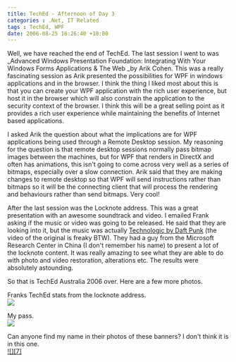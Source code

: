 ```yaml
---
title: TechEd - Afternoon of Day 3
categories : .Net, IT Related
tags : TechEd, WPF
date: 2006-08-25 16:26:40 +10:00
---
```


Well, we have reached the end of TechEd. The last session I went to was _Advanced Windows Presentation Foundation: Integrating With Your Windows Forms Applications &amp; The Web _by Arik Cohen. This was a really fascinating session as Arik presented the possibilities for WPF in windows applications and in the browser. I think the thing I liked most about this is that you can create your WPF application with the rich user experience, but host it in the browser which will also constrain the application to the security context of the browser. I think this will be a great selling point as it provides a rich user experience while maintaining the benefits of Internet based applications.

I asked Arik the question about what the implications are for WPF applications being used through a Remote Desktop session. My reasoning for the question is that remote desktop sessions normally pass bitmap images between the machines, but for WPF that renders in DirectX and often has animations, this isn't going to come across very well as a series of bitmaps, especially over a slow connection. Arik said that they are making changes to remote desktop so that WPF will send instructions rather than bitmaps so it will be the connecting client that will process the rendering and behaviours rather than send bitmaps. Very cool!

After the last session was the Locknote address. This was a great presentation with an awesome soundtrack and video. I emailed Frank asking if the music or video was going to be released. He said that they are looking into it, but the music was actually [Technologic by Daft Punk][0] (the video of the original is freaky BTW). They had a guy from the Microsoft Research Center in China (I don't remember his name) to present a lot of the locknote content. It was really amazing to see what they are able to do with photo and video restoration, alterations etc. The results were absolutely astounding.

So that is TechEd Australia 2006 over. Here are a few more photos.

Franks TechEd stats from the locknote address.  
[![][3]][2]

My pass.   
[![][5]][4]

Can anyone find my name in their photos of these banners? I don't think it is in this one.  
[![][7]][6]

[0]: http://www.youtube.com/watch?v=fx5Jlap6uZY
[1]: /files/WindowsLiveWriter/TechEdAfternoonofDay3_CBAB/20060825-161644_2.jpg
[2]: /files/WindowsLiveWriter/TechEdAfternoonofDay3_CBAB/20060825-161644_thumb.jpg
[3]: /files/WindowsLiveWriter/TechEdAfternoonofDay3_CBAB/20060826-094900_2.jpg
[4]: /files/WindowsLiveWriter/TechEdAfternoonofDay3_CBAB/20060826-094900_thumb.jpg
[5]: /files/WindowsLiveWriter/TechEdAfternoonofDay3_CBAB/20060825-152308_2.jpg
[6]: /files/WindowsLiveWriter/TechEdAfternoonofDay3_CBAB/20060825-152308_thumb.jpg